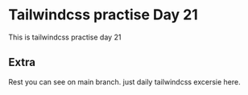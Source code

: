 # Tailwindcss practise Day 21

This is tailwindcss practise day 21

## Extra

Rest you can see on main branch. just daily tailwindcss excersie here.

